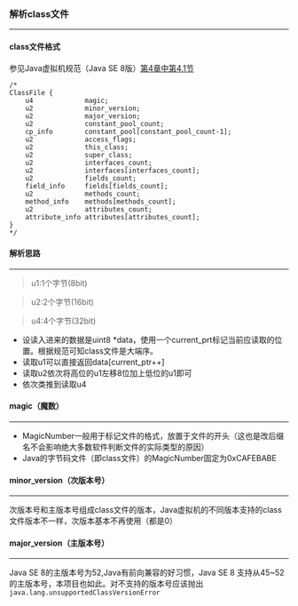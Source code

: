 ### 解析class文件
-------
#### class文件格式
参见Java虚拟机规范（Java SE 8版）[第4章中第4.1节](https://docs.oracle.com/javase/specs/jvms/se8/html/jvms-4.html#jvms-4.1)

```
/*
ClassFile {
    u4             magic;
    u2             minor_version;
    u2             major_version;
    u2             constant_pool_count;
    cp_info        constant_pool[constant_pool_count-1];
    u2             access_flags;
    u2             this_class;
    u2             super_class;
    u2             interfaces_count;
    u2             interfaces[interfaces_count];
    u2             fields_count;
    field_info     fields[fields_count];
    u2             methods_count;
    method_info    methods[methods_count];
    u2             attributes_count;
    attribute_info attributes[attributes_count];
}
*/

```
#### 解析思路
------- 
> u1:1个字节(8bit)

> u2:2个字节(16bit)

> u4:4个字节(32bit)

-  设读入进来的数据是uint8 *data，使用一个current_prt标记当前应读取的位置。根据规范可知class文件是大端序。
-  读取u1可以直接返回data[current_ptr++]
-  读取u2依次将高位的u1左移8位加上低位的u1即可
-  依次类推到读取u4

#### magic（魔数）
----
- MagicNumber一般用于标记文件的格式，放置于文件的开头（这也是改后缀名不会影响绝大多数软件判断文件的实际类型的原因）
- Java的字节码文件（即class文件）的MagicNumber固定为0xCAFEBABE
#### minor_version（次版本号）
---- 

次版本号和主版本号组成class文件的版本，Java虚拟机的不同版本支持的class文件版本不一样，次版本基本不再使用（都是0）
#### major_version（主版本号）
-----
Java SE 8的主版本号为52,Java有前向兼容的好习惯，Java SE 8 支持从45~52的主版本号，本项目也如此。对不支持的版本号应该抛出```java.lang.unsupportedClassVersionError```